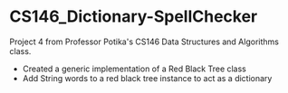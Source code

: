 # CS146_Dictionary-SpellChecker
Project 4 from Professor Potika's CS146 Data Structures and Algorithms class.

 - Created a generic implementation of a Red Black Tree class 
 - Add String words to a red black tree instance to act as a dictionary
